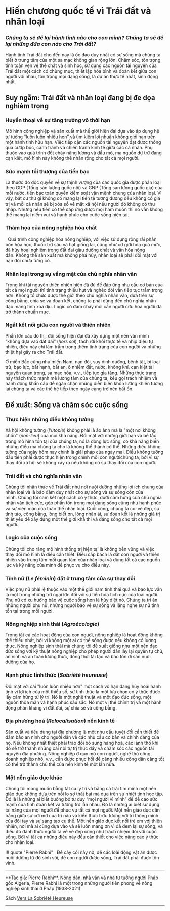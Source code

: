 # Hiến chương quốc tế vì Trái đất và nhân loại

*<h3>Chúng ta sẽ để lại hành tinh nào cho con mình? Chúng ta sẽ để lại những đứa con nào cho Trái đất?</h3>*

Hành tinh Trái đất cho đến nay là ốc đảo duy nhất có sự sống mà chúng ta biết ở trung tâm của một sa mạc không gian rộng lớn. Chăm sóc, tôn trọng tính toàn vẹn về thể chất và sinh học, sử dụng các nguồn tài nguyên của Trái đất một cách có chừng mực, thiết lập hòa bình và đoàn kết giữa con người với nhau, tôn trọng mọi dạng sống, là dự án thực tế nhất, sinh động nhất.

## Suy ngẫm: Trái đất và nhân loại đang bị đe dọa nghiêm trọng

### Huyền thoại về sự tăng trưởng vô thời hạn

Mô hình công nghiệp và sản xuất mà thế giới hiện đại dựa vào áp dụng hệ tư tưởng “luôn luôn nhiều hơn” và tìm kiếm lợi nhuận không giới hạn trên một hành tinh hữu hạn. Việc tiếp cận các nguồn tài nguyên đạt được thông qua cướp bóc, cạnh tranh và chiến tranh kinh tế giữa các cá nhân. Phụ thuộc vào quá trình đốt cháy năng lượng và dầu mỏ, mà nguồn dự trữ đang cạn kiệt, mô hình này không thể nhân rộng cho tất cả mọi người.

### Sức mạnh tối thượng của tiền bạc

Là thước đo độc quyền về sự thịnh vượng của các quốc gia được phân loại theo GDP (Tổng sản lượng quốc nội) và GNP (Tổng sản lượng quốc gia) của mỗi nước, tiền bạc toàn quyền kiểm soát vận mệnh chung của nhân loại. Vì vậy, bất cứ thứ gì không có mang lại tiền tệ tương đương đều không có giá trị và mỗi cá nhân sẽ bị xóa sổ về mặt xã hội nếu người đó không có thu nhập. Nhưng nếu tiền có thể đáp ứng được mọi ham muốn thì nó vẫn không thể mang lại niềm vui và hạnh phúc cho cuộc sống hiện tại.

### Thảm họa của nông nghiệp hóa chất
 
Quá trình công nghiệp hóa nông nghiệp, với việc sử dụng rộng rãi phân bón hóa học, thuốc trừ sâu và hạt giống lai, cũng như cơ giới hóa quá mức, đã hủy hoại nghiêm trọng đất đai giàu dưỡng chất và văn hóa nông dân. Không thể sản xuất mà không phá hủy, nhân loại sẽ phải đối mặt với nạn đói chưa từng có.

### Nhân loại trong sự vắng mặt của chủ nghĩa nhân văn

Trong khi tài nguyên thiên nhiên hiện đã đủ để đáp ứng nhu cầu cơ bản của tất cả mọi người thì tình trạng thiếu hụt và nghèo đói vẫn tiếp tục trầm trọng hơn. Không tổ chức được thế giới theo chủ nghĩa nhân văn, dựa trên sự công bằng, chia sẻ và đoàn kết, chúng ta phải dùng đến chủ nghĩa nhân đạo mang tính xoa dịu. Logic có đám cháy mới cần người cứu hoả người đã trở thành chuẩn mực.

### Ngắt kết nối giữa con người và thiên nhiên

Phần lớn các đô thị, đời sống hiện đại đã xây dựng một nền văn minh “không dựa vào đất đai” (*hors sol*), tách rời khỏi thực tế và nhịp điệu tự nhiên, điều này chỉ làm trầm trọng thêm tình trạng của con người và những thiệt hại gây ra cho Trái đất.

Ở miền Bắc cũng như miền Nam, nạn đói, suy dinh dưỡng, bệnh tật, bị loại trừ, bạo lực, bất hạnh, bất an, ô nhiễm đất, nước, không khí, cạn kiệt tài nguyên quan trọng, sa mạc hóa, v.v., tiếp tục gia tăng. Những thực trạng này thách thức mạnh mẽ lương tâm của chúng ta, kêu gọi trách nhiệm và hành động khẩn cấp để ngăn chặn những diễn biến khôn lường khiến tương lai chúng ta và các thế hệ tiếp theo ngày càng trở nên bất ổn.

## Đề xuất: Sống và chăm sóc cuộc sống

### Thực hiện những điều không tưởng

Xã hội không tưởng (*l'utopie*) không phải là ảo ảnh mà là "một nơi không chốn" (*non-lieu*) của mọi khả năng. Đối mặt với những giới hạn và bế tắc trong mô hình tồn tại của chúng ta, nó là động lực sống, có khả năng biến những điều mà chúng ta cho là không thể thành có thể. Những điều không tưởng của ngày hôm nay chính là giải pháp của ngày mai. Điều không tưởng đầu tiên phải được thực hiện trong chính mỗi con ngườichúng ta, bởi vì sự thay đổi xã hội sẽ không xảy ra nếu không có sự thay đổi của con người.

### Trái đất và chủ nghĩa nhân văn

Chúng tôi nhận thức về Trái đất như nơi nuôi dưỡng những lợi ích chung của nhân loại và là bảo đảm duy nhất cho sự sống và sự sống còn của mình. Chúng tôi cam kết một cách có ý thức, dưới cảm hứng của chủ nghĩa nhân văn tích cực, góp phần tôn trọng mọi dạng sống cũng như hạnh phúc và sự viên mãn của toàn thể nhân loại. Cuối cùng, chúng ta coi vẻ đẹp, sự tỉnh táo, công bằng, lòng biết ơn, lòng nhân ái, sự đoàn kết là những giá trị thiết yếu để xây dựng một thế giới khả thi và đáng sống cho tất cả mọi người.

### Logic của cuộc sống

Chúng tôi cho rằng mô hình thống trị hiện tại là không bền vững và việc thay đổi mô hình là điều cần thiết. Điều cấp bách là đặt con người và thiên nhiên vào trung tâm mối quan tâm của nhân loại và dùng tất cả các nguồn lực và kỹ năng của mình để phục vụ cho điều này.
 
### Tính nữ (*Le féminin*) đặt ở trung tâm của sự thay đổi

Việc phụ nữ phải lệ thuộc vào một thế giới nam tính thái quá và bạo lực vẫn là một trong những trở ngại lớn đối với sự tiến hóa tích cực của loài người. Phụ nữ có xu hướng bảo vệ cuộc sống hơn là hủy diệt nó. Chúng ta tri ân những người phụ nữ, những người bảo vệ sự sống và lắng nghe sự nữ tính tồn tại trong mỗi người.

### Nông nghiệp sinh thái (*Agroécologie*)

Trong tất cả các hoạt động của con người, nông nghiệp là hoạt động không thể thiếu nhất, bởi vì không một ai có thể sống được nếu không có lương thực. Nông nghiệp sinh thái mà chúng tôi đề xuất giống như một nền đạo đức sống với kỹ thuật nông nghiệp cho phép người dân lấy lại quyền tự chủ, an ninh và an toàn lương thực, đồng thời tái tạo và bảo tồn di sản nuôi dưỡng của họ.

### Hạnh phúc tỉnh thức (*Sobriété heureuse*)

Đối mặt với cái "luôn luôn nhiều hơn" một cách vô hạn đang hủy hoại hành tinh vì lợi ích của một thiểu số, sự tỉnh thức là một lựa chọn có ý thức được lấy cảm hứng từ lý trí. Nó là một nghệ thuật và một đạo đức sống, một nguồn thỏa mãn và hạnh phúc sâu sắc. Nó một vị thế chính trị và một hành động phản kháng vì đất đai, sự chia sẻ và công bằng.

### Địa phương hoá (*Relocalisation*) nền kinh tế

Sản xuất và tiêu dùng tại địa phương là một nhu cầu tuyệt đối cần thiết để đảm bảo an ninh cho người dân về các nhu cầu cơ bản và chính đáng của họ. Nếu không nhất thiết phải trao đổi bổ sung hàng hoá, các lãnh thổ khi đó sẽ trở thành những cái nôi tự trị thúc đẩy và chăm sóc các nguồn tài nguyên địa phương. Nông nghiệp ở quy mô con người, nghề thủ công, doanh nghiệp nhỏ, v.v., cần được phục hồi để càng nhiều công dân càng tốt có thể trở thành chủ thể của nền kinh tế một lần nữa.

### Một nền giáo dục khác

Chúng tôi mong muốn bằng tất cả lý trí và bằng cả trái tim mình một nền giáo dục không dựa trên nỗi lo sợ thất bại mà dựa trên sự nhiệt tình học tập. Đó là là những ai biết buông bỏ tư duy “mọi người vì mình” để đề cao sức mạnh của tình đoàn kết và tương trợ lẫn nhau. Đó là những ai biết sử dụng tài năng của mọi người để phục vụ tất cả mọi người. Một nền giáo dục cân bằng giữa sự cởi mở của trí não và kiến ​​thức trừu tượng với trí thông minh của đôi tay và sự sáng tạo cụ thể. Một nền giáo dục kết nối trẻ em với thiên nhiên, nơi mà ai cũng dựa vào và sẽ luôn mang ơn vì đã đem lại sự sống; và điều đó đánh thức người ta về vẻ đẹp cũng như trách nhiệm đối với cuộc sống. Bởi vì tất cả những điều này đều cần thiết cho việc nâng cao ý thức cho nhân loại.

!!! quote "Pierre Rabhi"
 
    Để cây cối nảy nở, để các loài động vật ăn được nuôi dưỡng từ đó sinh sôi, để con người được sống, Trái đất phải được tôn vinh.

<hr/>
**Tác giả: Pierre Rabhi**. Nông dân, nhà văn và nhà tư tưởng người Pháp gốc Algeria, Pierre Rabhi là một trong những người tiên phong về nông nghiệp sinh thái ở Pháp (1938-2021)

Sách [Vers La Sobriété Heureuse](https://www.colibris-laboutique.org/livres/10-vers-la-sobriete-heureuse-9782330026592.html)
<hr/>